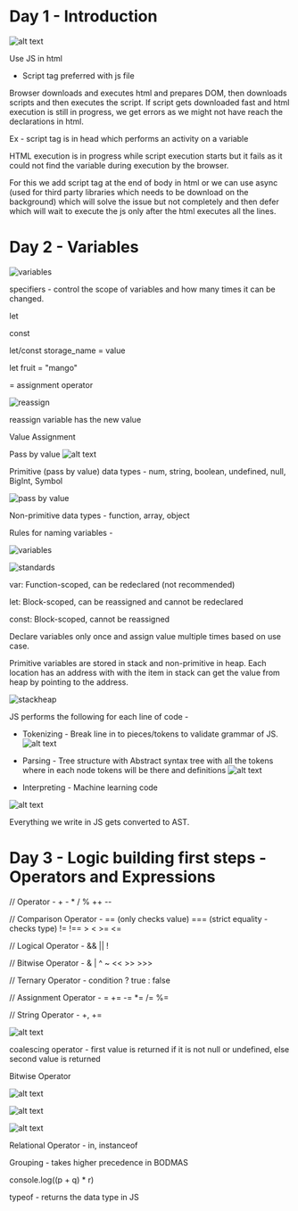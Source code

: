 # Day 1 - Introduction

![alt text](image.png)

Use JS in html
- Script tag preferred with js file

Browser downloads and executes html and prepares DOM, then downloads scripts and then executes the script. If script gets downloaded fast and html execution is still in progress, we get errors as we might not have reach the declarations in html.

Ex - script tag is in head which performs an activity on a variable

HTML execution is in progress while script execution starts but it fails as it could not find the variable during execution by the browser.

For this we add script tag at the end of body in html or we can use async (used for third party libraries which needs to be download on the background) which will solve the issue but not completely  and then defer which will wait to execute the js only after the html executes all the lines.

# Day 2 - Variables

![variables](image-1.png)

specifiers - control the scope of variables and how many times it can be changed. 

let

const

let/const storage_name = value

let fruit = "mango"

= assignment operator

![reassign](image-2.png)

reassign variable has the new value

Value Assignment

Pass by value
![alt text](image-3.png)

Primitive (pass by value) data types - num, string, boolean, undefined, null, BigInt, Symbol

![pass by value](image-4.png)

Non-primitive data types - function, array, object

Rules for naming variables -

![variables](image-5.png)

![standards](image-6.png)

var: Function-scoped, can be redeclared (not recommended)

let: Block-scoped, can be reassigned and cannot be redeclared

const: Block-scoped, cannot be reassigned

Declare variables only once and assign value multiple times based on use case.

Primitive variables are stored in stack and non-primitive in heap. Each location has an address with with the item in stack can get the value from heap by pointing to the address. 

![stackheap](image-7.png)

JS performs the following for each line of code -

- Tokenizing - Break line in to pieces/tokens to validate grammar of JS. 
![alt text](image-8.png)

- Parsing - Tree structure with Abstract syntax tree with all the tokens where in each node tokens will be there and definitions
![alt text](image-9.png)

- Interpreting - Machine learning code

![alt text](image-10.png)

Everything we write in JS gets converted to AST.

# Day 3 - Logic building first steps - Operators and Expressions

// Operator - + - * / % ++ --

// Comparison Operator - == (only checks value) === (strict equality - checks type) != !== > < >= <=

// Logical Operator - && || !

// Bitwise Operator - & | ^ ~ << >> >>>

// Ternary Operator - condition ? true : false

// Assignment Operator - = += -= *= /= %=

// String Operator - +, +=

![alt text](image-11.png)

coalescing operator - first value is returned if it is not null or undefined, else second value is returned

Bitwise Operator

![alt text](image-12.png)


![alt text](image-13.png)

![alt text](image-14.png)

Relational Operator - in, instanceof

Grouping - takes higher precedence in BODMAS

console.log((p + q) * r)

typeof - returns the data type in JS

